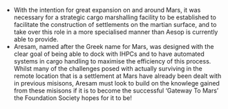 - With the intention for great expansion on and around Mars, it was necessary for a strategic cargo marshalling facility to be established to facilitate the construction of settlements on the martian surface, and to take over this role in a more specialised manner than Aesop is currently able to provide.
- Aresam, named after the Greek name for Mars, was designed with the clear goal of being able to dock with IHPCs and to have automated systems in cargo handling to maximise the efficiency of this process. Whilst many of the challenges posed with actually surviving in the remote location that is a settlement at Mars have already been dealt with in previous misisons, Aresam must look to build on the knowlege gained from these misisons if it is to become the successful ‘Gateway To Mars’ the Foundation Society hopes for it to be!